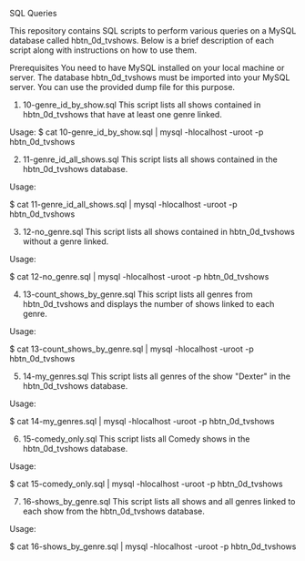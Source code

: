 SQL Queries

This repository contains SQL scripts to perform various queries on a MySQL database called hbtn_0d_tvshows. Below is a brief description of each script along with instructions on how to use them.

Prerequisites
You need to have MySQL installed on your local machine or server.
The database hbtn_0d_tvshows must be imported into your MySQL server. You can use the provided dump file for this purpose.

1. 10-genre_id_by_show.sql
This script lists all shows contained in hbtn_0d_tvshows that have at least one genre linked.

Usage:
$ cat 10-genre_id_by_show.sql | mysql -hlocalhost -uroot -p hbtn_0d_tvshows

2. 11-genre_id_all_shows.sql
This script lists all shows contained in the hbtn_0d_tvshows database.

Usage:

$ cat 11-genre_id_all_shows.sql | mysql -hlocalhost -uroot -p hbtn_0d_tvshows

3. 12-no_genre.sql
This script lists all shows contained in hbtn_0d_tvshows without a genre linked.

Usage:

$ cat 12-no_genre.sql | mysql -hlocalhost -uroot -p hbtn_0d_tvshows

4. 13-count_shows_by_genre.sql
This script lists all genres from hbtn_0d_tvshows and displays the number of shows linked to each genre.

Usage:

$ cat 13-count_shows_by_genre.sql | mysql -hlocalhost -uroot -p hbtn_0d_tvshows

5. 14-my_genres.sql
This script lists all genres of the show "Dexter" in the hbtn_0d_tvshows database.

Usage:

$ cat 14-my_genres.sql | mysql -hlocalhost -uroot -p hbtn_0d_tvshows

6. 15-comedy_only.sql
This script lists all Comedy shows in the hbtn_0d_tvshows database.

Usage:

$ cat 15-comedy_only.sql | mysql -hlocalhost -uroot -p hbtn_0d_tvshows

7. 16-shows_by_genre.sql
This script lists all shows and all genres linked to each show from the hbtn_0d_tvshows database.

Usage:

$ cat 16-shows_by_genre.sql | mysql -hlocalhost -uroot -p hbtn_0d_tvshows



